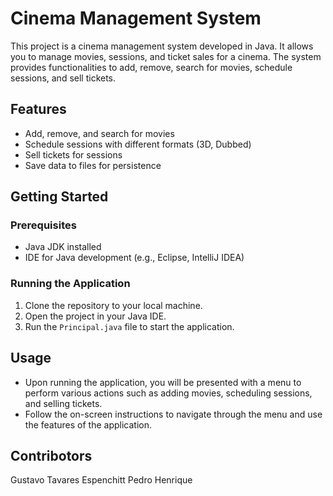 Cinema Management System
========================

This project is a cinema management system developed in Java. It allows you to manage movies, sessions, and ticket sales for a cinema. The system provides functionalities to add, remove, search for movies, schedule sessions, and sell tickets.

Features
--------

*   Add, remove, and search for movies
*   Schedule sessions with different formats (3D, Dubbed)
*   Sell tickets for sessions
*   Save data to files for persistence

Getting Started
---------------

### Prerequisites

*   Java JDK installed
*   IDE for Java development (e.g., Eclipse, IntelliJ IDEA)

### Running the Application

1.  Clone the repository to your local machine.
2.  Open the project in your Java IDE.
3.  Run the `Principal.java` file to start the application.

Usage
-----

*   Upon running the application, you will be presented with a menu to perform various actions such as adding movies, scheduling sessions, and selling tickets.
*   Follow the on-screen instructions to navigate through the menu and use the features of the application.

Contribotors
------------

Gustavo Tavares Espenchitt
Pedro Henrique
